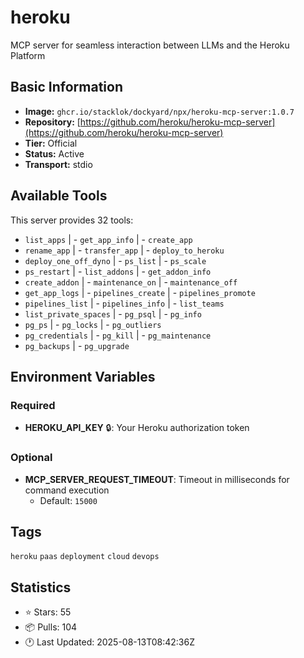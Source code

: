 # heroku

MCP server for seamless interaction between LLMs and the Heroku Platform

## Basic Information

- **Image:** `ghcr.io/stacklok/dockyard/npx/heroku-mcp-server:1.0.7`
- **Repository:** [https://github.com/heroku/heroku-mcp-server](https://github.com/heroku/heroku-mcp-server)
- **Tier:** Official
- **Status:** Active
- **Transport:** stdio

## Available Tools

This server provides 32 tools:

- `list_apps` | - `get_app_info` | - `create_app`
- `rename_app` | - `transfer_app` | - `deploy_to_heroku`
- `deploy_one_off_dyno` | - `ps_list` | - `ps_scale`
- `ps_restart` | - `list_addons` | - `get_addon_info`
- `create_addon` | - `maintenance_on` | - `maintenance_off`
- `get_app_logs` | - `pipelines_create` | - `pipelines_promote`
- `pipelines_list` | - `pipelines_info` | - `list_teams`
- `list_private_spaces` | - `pg_psql` | - `pg_info`
- `pg_ps` | - `pg_locks` | - `pg_outliers`
- `pg_credentials` | - `pg_kill` | - `pg_maintenance`
- `pg_backups` | - `pg_upgrade`

## Environment Variables

### Required

- **HEROKU_API_KEY** 🔒: Your Heroku authorization token

### Optional

- **MCP_SERVER_REQUEST_TIMEOUT**: Timeout in milliseconds for command execution
  - Default: `15000`

## Tags

`heroku` `paas` `deployment` `cloud` `devops` 

## Statistics

- ⭐ Stars: 55
- 📦 Pulls: 104
- 🕐 Last Updated: 2025-08-13T08:42:36Z

